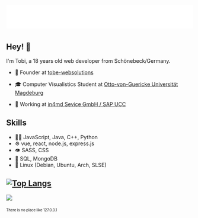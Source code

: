 <h1 align="center">
  <img src="https://raw.githubusercontent.com/R4Tobi/R4Tobi/main/name.svg" alt="R4Tobi/Tobias Baake" />
</h1>

## Hey! 👋
I'm Tobi, a 18 years old web developer from Schönebeck/Germany.

- 🧭 Founder at [tobe-websolutions](https://www.tobe-websolutions.de)

- 🎓 Computer Visualistics Student at [Otto-von-Guericke Universität Magdeburg](https://www.ovgu.de)

- 💼 Working at [in4md Sevice GmbH / SAP UCC](https://portal.ucc.ovgu.de/)

## Skills
- 👨‍💻 JavaScript, Java, C++, Python
- ⚙️ vue, react, node.js, express.js
- 👁️ SASS, CSS
- 💽 SQL, MongoDB
- 🐧 Linux (Debian, Ubuntu, Arch, SLSE)

[![Top Langs](https://github-readme-stats.vercel.app/api/top-langs/?username=r4tobi&layout=compact&theme=vision-friendly-dark)](https://github.com/anuraghazra/github-readme-stats)
---
[![](https://visitcount.itsvg.in/api?id=R4Tobi&label=Profile%20Views&color=12&icon=5&pretty=true)](https://visitcount.itsvg.in)

<sub><sup>There is no place like 127.0.0.1</sup></sub>
